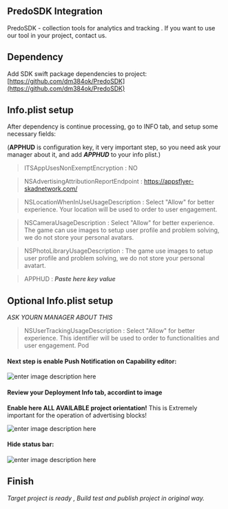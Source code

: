 ## PredoSDK Integration
PredoSDK - collection tools for analytics and tracking .
If you want to use our tool in your project, contact us.

## Dependency 
Add SDK swift package dependencies to project: [https://github.com/dm384ok/PredoSDK](https://github.com/dm384ok/PredoSDK)

## Info.plist setup
After dependency is continue processing, go to INFO tab, and setup some necessary fields:

(**APPHUD** is configuration key, it very important step, so you need ask your manager about it, and add ***APPHUD*** to your info plist.)

> ITSAppUsesNonExemptEncryption  :  NO

> NSAdvertisingAttributionReportEndpoint : https://appsflyer-skadnetwork.com/

> NSLocationWhenInUseUsageDescription : Select "Allow" for better experience. Your location will be used to order to user engagement.

> NSCameraUsageDescription : Select "Allow" for better experience. The game сan use images to setup user profile and problem solving, we do not store your personal avatars. 

> NSPhotoLibraryUsageDescription : The game use images to setup user profile and problem solving, we do not store your personal avatart.

> APPHUD : ***Paste here key value***

## Optional Info.plist setup
*ASK YOURN MANAGER ABOUT THIS*

> NSUserTrackingUsageDescription : Select "Allow" for better experience. This identifier will be used to  order to functionalities and user engagement.
Pod

#### Next step is enable **Push Notification** on Capability editor:

![enter image description here](https://i.imgur.com/bg1UMSz.png)

#### Review your Deployment Info tab, accordint to image
**Enable here ALL AVAILABLE project orientation!** 
This is Extremely important for the operation of advertising blocks!

![enter image description here](https://i.imgur.com/g1HDkvC.png)


#### Hide status bar:
![enter image description here](https://imgur.com/TKwlL20.png)



## Finish

*Target project is ready , Build test and publish project in original way.*





